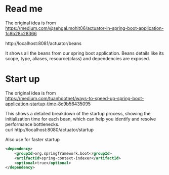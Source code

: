 # Read me
The original idea is from  
https://medium.com/@sehgal.mohit06/actuator-in-spring-boot-application-1c8b28c28366

http://localhost:8081/actuator/beans

It shows all the beans from our spring boot application.
Beans details like its scope, type, aliases, resource(class) and dependencies are exposed.

# Start up
The original idea is from  
https://medium.com/tuanhdotnet/ways-to-speed-up-spring-boot-application-startup-time-8c9b56435095

This shows a detailed breakdown of the startup process, showing the initialization time for each bean, which can help you identify and resolve performance bottlenecks.  
curl http://localhost:8080/actuator/startup

Also use for faster startup
```xml
<dependency>
    <groupId>org.springframework.boot</groupId>
    <artifactId>spring-context-indexer</artifactId>
    <optional>true</optional>
</dependency>
```
